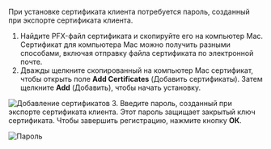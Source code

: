 При установке сертификата клиента потребуется пароль, созданный при экспорте сертификата клиента.

1. Найдите PFX-файл сертификата и скопируйте его на компьютер Mac. Сертификат для компьютера Mac можно получить разными способами, включая отправку файла сертификата по электронной почте.
2. Дважды щелкните скопированный на компьютер Mac сертификат, чтобы открыть поле **Add Certificates** (Добавить сертификаты). Затем щелкните **Add** (Добавить), чтобы начать установку.

  ![Добавление сертификатов](./media/vpn-gateway-certificates-install-mac-client-cert-include/addcert.png)
3. Введите пароль, созданный при экспорте сертификата клиента. Этот пароль защищает закрытый ключ сертификата. Чтобы завершить регистрацию, нажмите кнопку **ОК**.

  ![Пароль](./media/vpn-gateway-certificates-install-mac-client-cert-include/password.png)